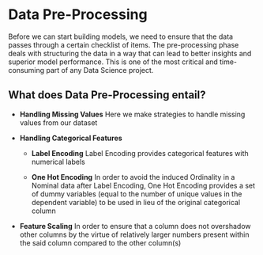 # Data Pre-Processing

Before we can start building models, we need to ensure that the data passes through a certain checklist of items. The pre-processing phase deals with structuring the data in a way that can lead to better insights and superior model performance. This is one of the most critical and time-consuming part of any Data Science project.

## What does Data Pre-Processing entail?

* **Handling Missing Values**
Here we make strategies to handle missing values from our dataset

* **Handling Categorical Features**
  * **Label Encoding**
  Label Encoding provides categorical features with numerical labels
  
  * **One Hot Encoding**
  In order to avoid the induced Ordinality in a Nominal data after Label Encoding, One Hot Encoding provides a set of dummy variables (equal to the number of unique values in the dependent variable) to be used in lieu of the original categorical column

* **Feature Scaling**
In order to ensure that a column does not overshadow other columns by the virtue of relatively larger numbers present within the said column compared to the other column(s)
